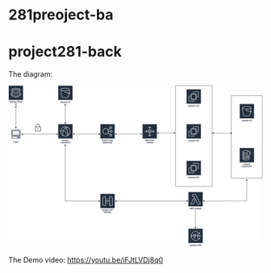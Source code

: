 # 281preoject-ba
# project281-back

The diagram:

![Image of Diagram](https://github.com/Handsomenick1/project281-back/blob/main/project1%20Diagram.png)

The Demo video:
https://youtu.be/iFJtLVDj8q0
